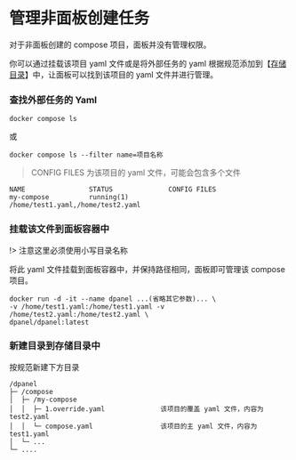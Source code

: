 # 管理非面板创建任务

对于非面板创建的 compose 项目，面板并没有管理权限。

你可以通过挂载该项目 yaml 文件或是将外部任务的 yaml 根据规范添加到【[存储目录](zh-cn/manual/compose/create?id=通过挂载存储路径的方式创建)】中，让面板可以找到该项目的 yaml 文件并进行管理。

### 查找外部任务的 Yaml

```
docker compose ls
```
或

```
docker compose ls --filter name=项目名称
```

> CONFIG FILES 为该项目的 yaml 文件，可能会包含多个文件

```
NAME                STATUS              CONFIG FILES
my-compose          running(1)          /home/test1.yaml,/home/test2.yaml
```


### 挂载该文件到面板容器中

!> 注意这里必须使用小写目录名称

将此 yaml 文件挂载到面板容器中，并保持路径相同，面板即可管理该 compose 项目。

```
docker run -d -it --name dpanel ...(省略其它参数)... \
-v /home/test1.yaml:/home/test1.yaml -v /home/test2.yaml:/home/test2.yaml \
dpanel/dpanel:latest
```

### 新建目录到存储目录中

按规范新建下方目录

```
/dpanel
├─ /compose
│  ├─ /my-compose   
│  │  ├─ 1.override.yaml              该项目的覆盖 yaml 文件，内容为 test2.yaml
│  │  └─ compose.yaml                 该项目的主 yaml 文件，内容为 test1.yaml
│  └─ ... 
└─ ....
```
